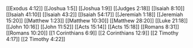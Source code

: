 [[Exodus 4:12]]
[[Joshua 1:5]]
[[Joshua 1:9]]
[[Judges 2:18]]
[[Isaiah 8:10]]
[[Isaiah 41:10]]
[[Isaiah 43:2]]
[[Isaiah 54:17]]
[[Jeremiah 1:18]]
[[Jeremiah 15:20]]
[[Matthew 1:23]]
[[Matthew 10:30]]
[[Matthew 28:20]]
[[Luke 21:18]]
[[John 10:16]]
[[John 11:52]]
[[Acts 15:14]]
[[Acts 15:18]]
[[Romans 8:31]]
[[Romans 10:20]]
[[1 Corinthians 6:9]]
[[2 Corinthians 12:9]]
[[2 Timothy 4:17]]
[[2 Timothy 4:22]]
